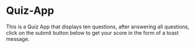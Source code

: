 # Quiz-App
This is a Quiz App that displays ten questions, after answering all questions, click on the submit button below to get your score in the form of a toast message.
